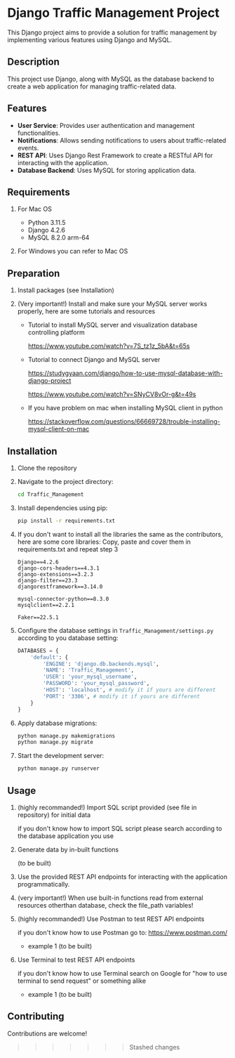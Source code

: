 # Django Traffic Management Project

This Django project aims to provide a solution for traffic management by implementing various features using Django and MySQL.

## Description

This project use Django, along with MySQL as the database backend to create a web application for managing traffic-related data.

## Features

* **User Service**: Provides user authentication and management functionalities.
* **Notifications**: Allows sending notifications to users about traffic-related events.
* **REST API**: Uses Django Rest Framework to create a RESTful API for interacting with the application.
* **Database Backend**: Uses MySQL for storing application data.

## Requirements

1. For Mac OS

    * Python 3.11.5
    * Django 4.2.6
    * MySQL 8.2.0 arm-64
2. For Windows you can refer to Mac OS

## Preparation

1. Install packages (see Installation)
2. (Very important!) Install and make sure your MySQL server works properly, here are some tutorials and resources

    * Tutorial to install MySQL server and visualization database controlling platform

      https://www.youtube.com/watch?v=7S_tz1z_5bA&t=65s
    * Tutorial to connect Django and MySQL server

      https://studygyaan.com/django/how-to-use-mysql-database-with-django-project

      https://www.youtube.com/watch?v=SNyCV8vOr-g&t=49s
    * If you have problem on mac when installing MySQL client in python

      https://stackoverflow.com/questions/66669728/trouble-installing-mysql-client-on-mac

## Installation

1. Clone the repository
2. Navigate to the project directory:

    ```bash
    cd Traffic_Management
    ```
3. Install dependencies using pip:

    ```bash
    pip install -r requirements.txt
    ```
4. If you don't want to install all the libraries the same as the contributors, here are some core libraries:
    Copy, paste and cover them in requirements.txt and repeat step 3

    ```
    Django==4.2.6
    django-cors-headers==4.3.1
    django-extensions==3.2.3
    django-filter==23.3
    djangorestframework==3.14.0

    mysql-connector-python==8.3.0
    mysqlclient==2.2.1

    Faker==22.5.1
    ```
5. Configure the database settings in `Traffic_Management/settings.py` according to you database setting:

    ```python
    DATABASES = {
        'default': {
            'ENGINE': 'django.db.backends.mysql',
            'NAME': 'Traffic_Management',
            'USER': 'your_mysql_username',
            'PASSWORD': 'your_mysql_password',
            'HOST': 'localhost', # modify it if yours are different
            'PORT': '3306', # modify it if yours are different
        }
    }
    ```
6. Apply database migrations:

    ```bash
    python manage.py makemigrations
    python manage.py migrate
    ```
7. Start the development server:

    ```bash
    python manage.py runserver
    ```

## Usage

1. (highly recommanded!) Import SQL script provided (see file in repository) for initial data

    if you don't know how to import SQL script please search according to the database application you use
2. Generate data by in-built functions

    (to be built)
3. Use the provided REST API endpoints for interacting with the application programmatically.
4. (very important!) When use built-in functions read from external resources otherthan database, check the file_path variables! 
5. (highly recommanded!) Use Postman to test REST API endpoints

    if you don't know how to use Postman go to: https://www.postman.com/

    * example 1 (to be built)
6. Use Terminal to test REST API endpoints

    if you don't know how to use Terminal search on Google for "how to use terminal to send request" or something alike

    * example 1 (to be built)

## Contributing

Contributions are welcome!
>>>>>>> Stashed changes

